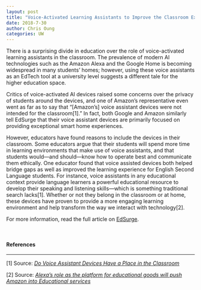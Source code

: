 ```yaml
---
layout: post
title: "Voice-Activated Learning Assistants to Improve the Classroom Experience" 
date: 2018-7-30
author: Chris Oung
categories: UW
---
```


There is a surprising divide in education over the role of voice-activated learning assistants in the classroom. The prevalence of modern AI technologies such as the Amazon Alexa and the Google Home is becoming widespread in many students’ homes; however, using these voice assistants as an EdTech tool at a university level suggests a different tale for the higher education space. 
<!--more-->
Critics of voice-activated AI devices raised some concerns over the privacy of students around the devices, and one of Amazon’s representative even went as far as to say that “[Amazon’s] voice assistant devices were not intended for the classroom[1].” In fact, both Google and Amazon similarly tell EdSurge that their voice assistant devices are primarily focused on providing exceptional smart home experiences. 

However, educators have found reasons to include the devices in their classroom. Some educators argue that their students will spend more time in learning environments that make use of voice assistants, and that students would—and should—know how to operate best and communicate them ethically. One educator found that voice assisted devices both helped bridge gaps as well as improved the learning experience for English Second Language students. For instance, voice assistants in any educational context provide language learners a powerful educational resource to develop their speaking and listening skills—which is something traditional search lacks[1]. Whether or not they belong in the classroom or at home, these devices have proven to provide a more engaging learning environment and help transform the way we interact with technology[2].

For more information, read the full article on [EdSurge](https://www.edsurge.com/news/2018-07-11-do-voice-assistant-devices-have-a-place-in-the-classroom).

<br/>

#### References
---

[1] Source: *[Do Voice Assistant Devices Have a Place in the Classroom](https://www.edsurge.com/news/2018-07-11-do-voice-assistant-devices-have-a-place-in-the-classroom)*

[2] Source: *[Alexa’s role as the platform for educational goods will push Amazon into Educational services](https://medium.com/human-learning/alexa-amazons-trojan-horse-as-an-education-platform-8e284d7e3ca0)*
